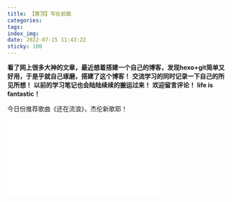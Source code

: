 ```yaml
---
title: 【置顶】写在前面
categories:
tags:
index_img: 
date: 2022-07-15 11:43:22
sticky: 100
---
```

**看了网上很多大神的文章，最近想着搭建一个自己的博客，发现hexo+git简单又好用，于是乎就自己琢磨，搭建了这个博客！**
**交流学习的同时记录一下自己的所见所想！**
**以前的学习笔记也会陆陆续续的搬运过来！**
**欢迎留言评论！**
**life is fantastic！**



今日份推荐歌曲《还在流浪》，杰伦新歌耶！
<iframe src="//player.bilibili.com/player.html?aid=215901212&bvid=BV1Da411n793&cid=772894060&page=1" width="350"
    height="175" scrolling="no" border="0" frameborder="no" framespacing="0" allowfullscreen="true"> </iframe>
<!-- <iframe frameborder="no" border="0" marginwidth="0" marginheight="0" width=330 height=86 src="//music.163.com/outchain/player?type=2&id=1873106729&auto=1&height=66"></iframe> -->

<!-- <audio id="audio" controls="" preload="none">
      <source id="mp3" src="http://qiniu.cloud.fandong.me/Music_iP%E8%B5%B5%E9%9C%B2%20-%20%E7%A6%BB%E6%AD%8C%20%28Live%29.mp3">
</audio> -->
<!-- <video id="video" controls="" preload="none" poster="http://img.blog.fandong.me/2017-08-26-Markdown-Advance-Video.jpg">
      <source id="mp4" src="https://www.bilibili.com/video/BV1Mv411g7XB?spm_id_from=333.337.search-card.all.click&vd_source=1b26e7eb1ec7cfea25ba7eb77782eb66" type="video/mp4">
</video> -->
